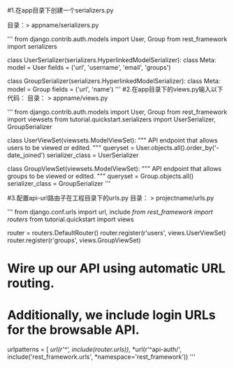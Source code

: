 
#1.在app目录下创建一个serializers.py

目录：> appname/serializers.py

'''
from django.contrib.auth.models import User, Group
from rest_framework import serializers


class UserSerializer(serializers.HyperlinkedModelSerializer):
    class Meta:
        model = User
        fields = ('url', 'username', 'email', 'groups')


class GroupSerializer(serializers.HyperlinkedModelSerializer):
    class Meta:
        model = Group
        fields = ('url', 'name')
'''
#2.在app目录下的views.py输入以下代码：
 目录： > appname/views.py

 '''
from django.contrib.auth.models import User, Group
from rest_framework import viewsets
from tutorial.quickstart.serializers import UserSerializer, GroupSerializer


class UserViewSet(viewsets.ModelViewSet):
    """
    API endpoint that allows users to be viewed or edited.
    """
    queryset = User.objects.all().order_by('-date_joined')
    serializer_class = UserSerializer


class GroupViewSet(viewsets.ModelViewSet):
    """
    API endpoint that allows groups to be viewed or edited.
    """
    queryset = Group.objects.all()
    serializer_class = GroupSerializer
 '''

#3.配置api-url路由子在工程目录下的urls.py
目录： > projectname/urls.py

'''
from django.conf.urls import url, include
*from rest_framework import routers*
from tutorial.quickstart import views

router = routers.DefaultRouter()
router.register(r'users', views.UserViewSet)
router.register(r'groups', views.GroupViewSet)

# Wire up our API using automatic URL routing.
# Additionally, we include login URLs for the browsable API.
urlpatterns = [
    *url(r'^', include(router.urls)),*
    *url(r'^api-auth/', include('rest_framework.urls', *namespace='rest_framework'))
'''